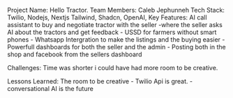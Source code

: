 Project Name: Hello Tractor.
Team Members: Caleb Jephunneh
Tech Stack: Twilio, Nodejs, Nextjs Tailwind, Shadcn, OpenAI,
Key Features: AI call assistant to buy and negotiate tractor with the seller -where the seller asks AI  about the tractors and get feedback
            - USSD for farmers without smart phones
            - Whatsapp Intergration to make the listings and the buying easier
            - Powerfull dashboards for both the seller and the admin
            - Posting both in the shop and facebook from the sellers dashboard

Challenges: Time was shorter  i could have had more room to be creative.
            
Lessons Learned: The room to be creative 
                - Twilio Api is great.
                - conversational AI is the future
